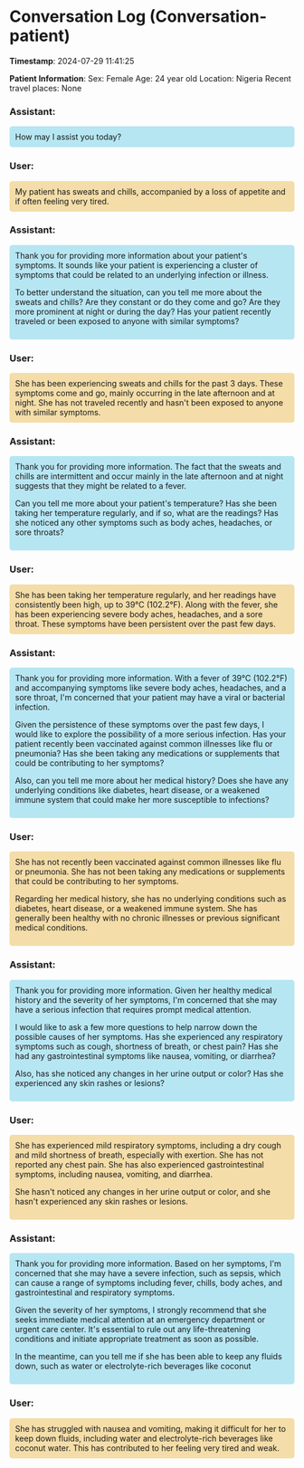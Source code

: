 # Conversation Log (Conversation-patient)

**Timestamp**: 2024-07-29 11:41:25

**Patient Information**:
Sex: Female
Age: 24 year old
Location: Nigeria
Recent travel places: None


### Assistant:

<div style="background-color: #B7E6F3; padding: 10px; border-radius: 5px;">
How may I assist you today?
</div>

### User:

<div style="background-color: #F4DDA8; padding: 10px; border-radius: 5px;">
My patient has sweats and chills, accompanied by a loss of appetite and if often feeling very tired.
</div>

### Assistant:

<div style="background-color: #B7E6F3; padding: 10px; border-radius: 5px;">
Thank you for providing more information about your patient's symptoms. It sounds like your patient is experiencing a cluster of symptoms that could be related to an underlying infection or illness.

To better understand the situation, can you tell me more about the sweats and chills? Are they constant or do they come and go? Are they more prominent at night or during the day? Has your patient recently traveled or been exposed to anyone with similar symptoms?
</div>

### User:

<div style="background-color: #F4DDA8; padding: 10px; border-radius: 5px;">
She has been experiencing sweats and chills for the past 3 days. These symptoms come and go, mainly occurring in the late afternoon and at night. She has not traveled recently and hasn't been exposed to anyone with similar symptoms.
</div>

### Assistant:

<div style="background-color: #B7E6F3; padding: 10px; border-radius: 5px;">
Thank you for providing more information. The fact that the sweats and chills are intermittent and occur mainly in the late afternoon and at night suggests that they might be related to a fever. 

Can you tell me more about your patient's temperature? Has she been taking her temperature regularly, and if so, what are the readings? Has she noticed any other symptoms such as body aches, headaches, or sore throats?
</div>

### User:

<div style="background-color: #F4DDA8; padding: 10px; border-radius: 5px;">
She has been taking her temperature regularly, and her readings have consistently been high, up to 39°C (102.2°F). Along with the fever, she has been experiencing severe body aches, headaches, and a sore throat. These symptoms have been persistent over the past few days.
</div>

### Assistant:

<div style="background-color: #B7E6F3; padding: 10px; border-radius: 5px;">
Thank you for providing more information. With a fever of 39°C (102.2°F) and accompanying symptoms like severe body aches, headaches, and a sore throat, I'm concerned that your patient may have a viral or bacterial infection.

Given the persistence of these symptoms over the past few days, I would like to explore the possibility of a more serious infection. Has your patient recently been vaccinated against common illnesses like flu or pneumonia? Has she been taking any medications or supplements that could be contributing to her symptoms?

Also, can you tell me more about her medical history? Does she have any underlying conditions like diabetes, heart disease, or a weakened immune system that could make her more susceptible to infections?
</div>

### User:

<div style="background-color: #F4DDA8; padding: 10px; border-radius: 5px;">
She has not recently been vaccinated against common illnesses like flu or pneumonia. She has not been taking any medications or supplements that could be contributing to her symptoms.

Regarding her medical history, she has no underlying conditions such as diabetes, heart disease, or a weakened immune system. She has generally been healthy with no chronic illnesses or previous significant medical conditions.
</div>

### Assistant:

<div style="background-color: #B7E6F3; padding: 10px; border-radius: 5px;">
Thank you for providing more information. Given her healthy medical history and the severity of her symptoms, I'm concerned that she may have a serious infection that requires prompt medical attention.

I would like to ask a few more questions to help narrow down the possible causes of her symptoms. Has she experienced any respiratory symptoms such as cough, shortness of breath, or chest pain? Has she had any gastrointestinal symptoms like nausea, vomiting, or diarrhea?

Also, has she noticed any changes in her urine output or color? Has she experienced any skin rashes or lesions?
</div>

### User:

<div style="background-color: #F4DDA8; padding: 10px; border-radius: 5px;">
She has experienced mild respiratory symptoms, including a dry cough and mild shortness of breath, especially with exertion. She has not reported any chest pain. She has also experienced gastrointestinal symptoms, including nausea, vomiting, and diarrhea.

She hasn't noticed any changes in her urine output or color, and she hasn't experienced any skin rashes or lesions.
</div>

### Assistant:

<div style="background-color: #B7E6F3; padding: 10px; border-radius: 5px;">
Thank you for providing more information. Based on her symptoms, I'm concerned that she may have a severe infection, such as sepsis, which can cause a range of symptoms including fever, chills, body aches, and gastrointestinal and respiratory symptoms.

Given the severity of her symptoms, I strongly recommend that she seeks immediate medical attention at an emergency department or urgent care center. It's essential to rule out any life-threatening conditions and initiate appropriate treatment as soon as possible.

In the meantime, can you tell me if she has been able to keep any fluids down, such as water or electrolyte-rich beverages like coconut
</div>

### User:

<div style="background-color: #F4DDA8; padding: 10px; border-radius: 5px;">
She has struggled with nausea and vomiting, making it difficult for her to keep down fluids, including water and electrolyte-rich beverages like coconut water. This has contributed to her feeling very tired and weak.
</div>

